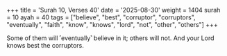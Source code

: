+++
title = 'Surah 10, Verses 40'
date = '2025-08-30'
weight = 1404
surah = 10
ayah = 40
tags = ["believe", "best", "corruptor", "corruptors", "eventually", "faith", "know", "knows", "lord", "not", "other", "others"]
+++

Some of them will ˹eventually˺ believe in it; others will not. And your Lord knows best the corruptors.
